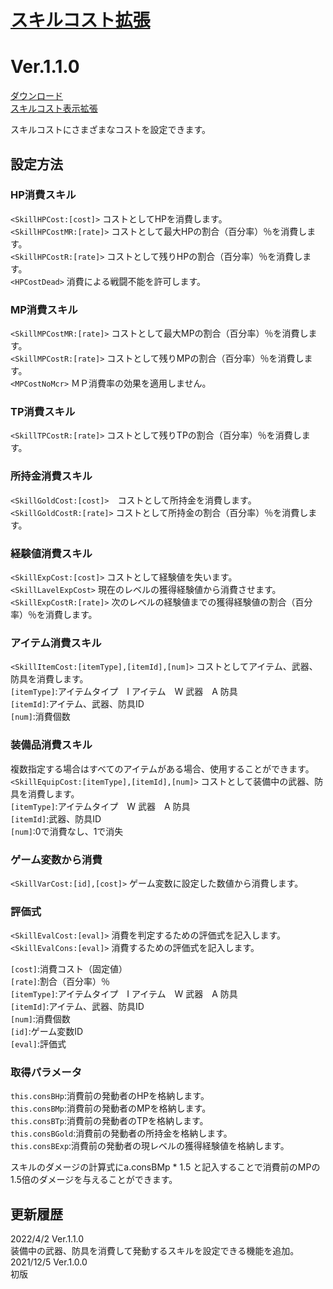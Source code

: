 # [スキルコスト拡張](https://raw.githubusercontent.com/nuun888/MZ/master/NUUN_SkillCostEX.js)
# Ver.1.1.0
[ダウンロード](https://raw.githubusercontent.com/nuun888/MZ/master/NUUN_SkillCostEX.js)  
[スキルコスト表示拡張](https://github.com/nuun888/MZ/blob/master/README/SkillCostShowEX.md)  

スキルコストにさまざまなコストを設定できます。  

## 設定方法
### HP消費スキル
`<SkillHPCost:[cost]>` コストとしてHPを消費します。  
`<SkillHPCostMR:[rate]>` コストとして最大HPの割合（百分率）％を消費します。  
`<SkillHPCostR:[rate]>` コストとして残りHPの割合（百分率）％を消費します。  
`<HPCostDead>` 消費による戦闘不能を許可します。  
### MP消費スキル
`<SkillMPCostMR:[rate]>` コストとして最大MPの割合（百分率）％を消費します。  
`<SkillMPCostR:[rate]>` コストとして残りMPの割合（百分率）％を消費します。  
`<MPCostNoMcr>` ＭＰ消費率の効果を適用しません。  
### TP消費スキル
`<SkillTPCostR:[rate]>` コストとして残りTPの割合（百分率）％を消費します。  
### 所持金消費スキル
`<SkillGoldCost:[cost]>`　コストとして所持金を消費します。  
`<SkillGoldCostR:[rate]>` コストとして所持金の割合（百分率）％を消費します。  
### 経験値消費スキル
`<SkillExpCost:[cost]>` コストとして経験値を失います。  
`<SkillLavelExpCost>` 現在のレベルの獲得経験値から消費させます。  
`<SkillExpCostR:[rate]>` 次のレベルの経験値までの獲得経験値の割合（百分率）％を消費します。  
### アイテム消費スキル
`<SkillItemCost:[itemType],[itemId],[num]>` コストとしてアイテム、武器、防具を消費します。  
`[itemType]`:アイテムタイプ　I アイテム　W 武器　A 防具  
`[itemId]`:アイテム、武器、防具ID  
`[num]`:消費個数 
### 装備品消費スキル
複数指定する場合はすべてのアイテムがある場合、使用することができます。  
`<SkillEquipCost:[itemType],[itemId],[num]>` コストとして装備中の武器、防具を消費します。  
`[itemType]`:アイテムタイプ　W 武器　A 防具  
`[itemId]`:武器、防具ID  
`[num]`:0で消費なし、1で消失  
### ゲーム変数から消費
`<SkillVarCost:[id],[cost]>` ゲーム変数に設定した数値から消費します。
### 評価式
`<SkillEvalCost:[eval]>` 消費を判定するための評価式を記入します。   
`<SkillEvalCons:[eval]>` 消費するための評価式を記入します。  
  
`[cost]`:消費コスト（固定値）  
`[rate]`:割合（百分率）％  
`[itemType]`:アイテムタイプ　I アイテム　W 武器　A 防具  
`[itemId]`:アイテム、武器、防具ID  
`[num]`:消費個数  
`[id]`:ゲーム変数ID  
`[eval]`:評価式  

### 取得パラメータ
`this.consBHp`:消費前の発動者のHPを格納します。  
`this.consBMp`:消費前の発動者のMPを格納します。  
`this.consBTp`:消費前の発動者のTPを格納します。  
`this.consBGold`:消費前の発動者の所持金を格納します。  
`this.consBExp`:消費前の発動者の現レベルの獲得経験値を格納します。  
  
スキルのダメージの計算式にa.consBMp * 1.5 と記入することで消費前のMPの1.5倍のダメージを与えることができます。  

## 更新履歴  
2022/4/2 Ver.1.1.0  
装備中の武器、防具を消費して発動するスキルを設定できる機能を追加。  
2021/12/5 Ver.1.0.0  
初版
